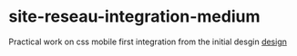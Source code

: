# site-reseau-integration-medium

Practical work on css mobile first integration from the initial desgin 
[design](https://www.figma.com/file/UEEtuuhWMLprZR6mrhLF7yxv/Social?node-id=5%3A14)

